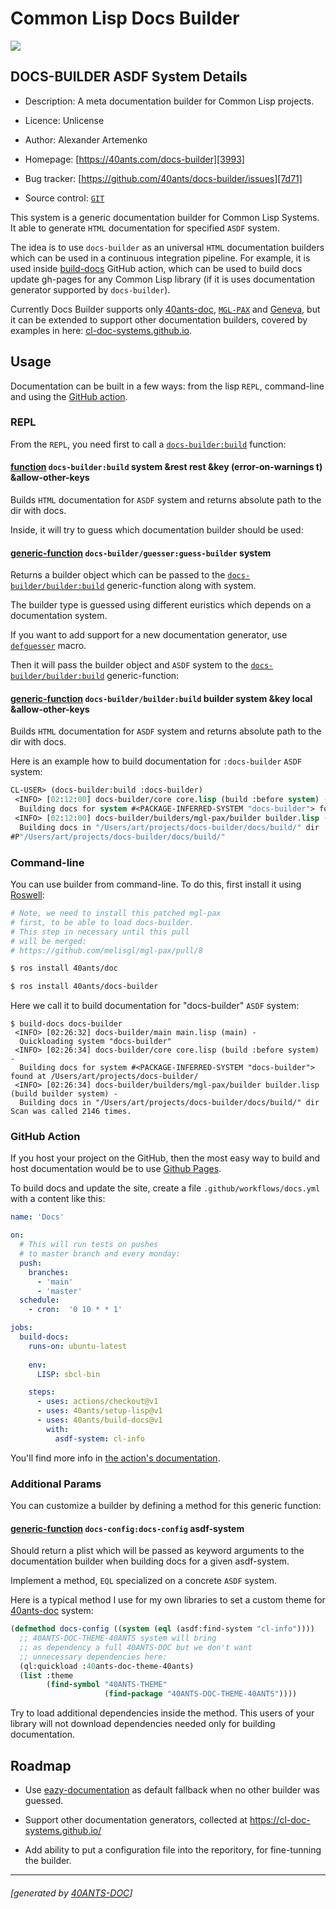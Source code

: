 <a id="x-28DOCS-BUILDER-3A-40README-2040ANTS-DOC-2FLOCATIVES-3ASECTION-29"></a>

# Common Lisp Docs Builder

[![](https://github-actions.40ants.com/40ants/docs-builder/matrix.svg)][100b]

<a id="docs-builder-asdf-system-details"></a>

## DOCS-BUILDER ASDF System Details

* Description: A meta documentation builder for Common Lisp projects.

* Licence: Unlicense

* Author: Alexander Artemenko

* Homepage: [https://40ants.com/docs-builder][3993]

* Bug tracker: [https://github.com/40ants/docs-builder/issues][7d71]

* Source control: [`GIT`][843b]

This system is a generic documentation builder for Common Lisp Systems.
It able to generate `HTML` documentation for specified `ASDF` system.

The idea is to use `docs-builder` as an universal `HTML` documentation builders
which can be used in a continuous integration pipeline. For example, it is
used inside [build-docs][0ebc] GitHub action, which can be
used to build docs update gh-pages for any Common Lisp library (if it is uses
documentation generator supported by `docs-builder`).

Currently Docs Builder supports only [40ants-doc][a2c7], [`MGL-PAX`][7927]
and [Geneva][05ae], but it
can be extended to support other documentation builders, covered by examples in here:
[cl-doc-systems.github.io][8884].

<a id="x-28DOCS-BUILDER-2FDOCS-3A-3A-40USAGE-2040ANTS-DOC-2FLOCATIVES-3ASECTION-29"></a>

## Usage

Documentation can be built in a few ways: from the lisp `REPL`, command-line and
using the [GitHub action][0ebc].

<a id="x-28DOCS-BUILDER-2FDOCS-3A-3A-40REPL-USAGE-2040ANTS-DOC-2FLOCATIVES-3ASECTION-29"></a>

### REPL

From the `REPL`, you need first to call a [`docs-builder:build`][febf] function:

<a id="x-28DOCS-BUILDER-3ABUILD-20FUNCTION-29"></a>

#### [function](9166) `docs-builder:build` system &rest rest &key (error-on-warnings t) &allow-other-keys

Builds `HTML` documentation for `ASDF` system and returns absolute path to the dir with docs.

Inside, it will try to guess which documentation builder should be used:

<a id="x-28DOCS-BUILDER-2FGUESSER-3AGUESS-BUILDER-20GENERIC-FUNCTION-29"></a>

#### [generic-function](412f) `docs-builder/guesser:guess-builder` system

Returns a builder object which can be passed to the [`docs-builder/builder:build`][9de0] generic-function along with system.

The builder type is guessed using different euristics which depends on a documentation system.

If you want to add support for a new documentation generator, use [`defguesser`][3453] macro.

Then it will pass the builder object and `ASDF` system to the [`docs-builder/builder:build`][9de0] generic-function:

<a id="x-28DOCS-BUILDER-2FBUILDER-3ABUILD-20GENERIC-FUNCTION-29"></a>

#### [generic-function](316e) `docs-builder/builder:build` builder system &key local &allow-other-keys

Builds `HTML` documentation for `ASDF` system and returns absolute path to the dir with docs.

Here is an example how to build documentation for `:docs-builder` `ASDF` system:

```lisp
CL-USER> (docs-builder:build :docs-builder)
 <INFO> [02:12:00] docs-builder/core core.lisp (build :before system) -
  Building docs for system #<PACKAGE-INFERRED-SYSTEM "docs-builder"> found at /Users/art/projects/docs-builder/
 <INFO> [02:12:00] docs-builder/builders/mgl-pax/builder builder.lisp (build builder system) -
  Building docs in "/Users/art/projects/docs-builder/docs/build/" dir
#P"/Users/art/projects/docs-builder/docs/build/"
```
<a id="x-28DOCS-BUILDER-2FDOCS-3A-3A-40COMMAND-LINE-USAGE-2040ANTS-DOC-2FLOCATIVES-3ASECTION-29"></a>

### Command-line

You can use builder from command-line. To do this, first install it using [Roswell][795a]:

```bash
# Note, we need to install this patched mgl-pax
# first, to be able to load docs-builder.
# This step in necessary until this pull
# will be merged:
# https://github.com/melisgl/mgl-pax/pull/8

$ ros install 40ants/doc

$ ros install 40ants/docs-builder
```
Here we call it to build documentation for "docs-builder" `ASDF` system:

```
$ build-docs docs-builder
 <INFO> [02:26:32] docs-builder/main main.lisp (main) -
  Quickloading system "docs-builder"
 <INFO> [02:26:34] docs-builder/core core.lisp (build :before system) -
  Building docs for system #<PACKAGE-INFERRED-SYSTEM "docs-builder"> found at /Users/art/projects/docs-builder/
 <INFO> [02:26:34] docs-builder/builders/mgl-pax/builder builder.lisp (build builder system) -
  Building docs in "/Users/art/projects/docs-builder/docs/build/" dir
Scan was called 2146 times.
```
<a id="x-28DOCS-BUILDER-2FDOCS-3A-3A-40GITHUB-ACTION-USAGE-2040ANTS-DOC-2FLOCATIVES-3ASECTION-29"></a>

### GitHub Action

If you host your project on the GitHub, then the most easy way to build and host documentation
would be to use [Github Pages][9f4c].

To build docs and update the site, create a file `.github/workflows/docs.yml` with a content like this:

```yaml
name: 'Docs'

on:
  # This will run tests on pushes
  # to master branch and every monday:
  push:
    branches:
      - 'main'
      - 'master'
  schedule:
    - cron:  '0 10 * * 1'

jobs:
  build-docs:
    runs-on: ubuntu-latest
    
    env:
      LISP: sbcl-bin

    steps:
      - uses: actions/checkout@v1
      - uses: 40ants/setup-lisp@v1
      - uses: 40ants/build-docs@v1
        with:
          asdf-system: cl-info
```
You'll find more info in [the action's documentation][0ebc].

<a id="x-28DOCS-BUILDER-2FDOCS-3A-3A-40ADDITIONAL-PARAMS-2040ANTS-DOC-2FLOCATIVES-3ASECTION-29"></a>

### Additional Params

You can customize a builder by defining a method for this generic function:

<a id="x-28DOCS-CONFIG-3ADOCS-CONFIG-20GENERIC-FUNCTION-29"></a>

#### [generic-function](a086) `docs-config:docs-config` asdf-system

Should return a plist which will be passed as keyword
arguments to the documentation builder when building
docs for a given asdf-system.

Implement a method, `EQL` specialized on a concrete `ASDF` system.

Here is a typical method I use for my own libraries to set
a custom theme for [40ants-doc][a2c7] system:

```lisp
(defmethod docs-config ((system (eql (asdf:find-system "cl-info"))))
  ;; 40ANTS-DOC-THEME-40ANTS system will bring
  ;; as dependency a full 40ANTS-DOC but we don't want
  ;; unnecessary dependencies here:
  (ql:quickload :40ants-doc-theme-40ants)
  (list :theme
        (find-symbol "40ANTS-THEME"
                     (find-package "40ANTS-DOC-THEME-40ANTS"))))
```
Try to load additional dependencies inside the method. This users of your
library will not download dependencies needed only for building documentation.

<a id="x-28DOCS-BUILDER-2FDOCS-3A-3A-40ROADMAP-2040ANTS-DOC-2FLOCATIVES-3ASECTION-29"></a>

## Roadmap

* Use [eazy-documentation][f9f7] as default fallback
  when no other builder was guessed.

* Support other documentation generators, collected at https://cl-doc-systems.github.io/

* Add ability to put a configuration file into the reporitory, for fine-tunning the builder.


[0ebc]: https://40ants.com/build-docs
[a2c7]: https://40ants.com/doc/#x-28-23A-28-2810-29-20BASE-CHAR-20-2E-20-2240ants-doc-22-29-20ASDF-2FSYSTEM-3ASYSTEM-29
[3993]: https://40ants.com/docs-builder
[9de0]: https://40ants.com/docs-builder/#x-28DOCS-BUILDER-2FBUILDER-3ABUILD-20GENERIC-FUNCTION-29
[3453]: https://40ants.com/docs-builder/#x-28DOCS-BUILDER-2FGUESSER-3ADEFGUESSER-20-2840ANTS-DOC-2FLOCATIVES-3AMACRO-29-29
[febf]: https://40ants.com/docs-builder/#x-28DOCS-BUILDER-3ABUILD-20FUNCTION-29
[8884]: https://cl-doc-systems.github.io/
[843b]: https://github.com/40ants/docs-builder
[100b]: https://github.com/40ants/docs-builder/actions
[316e]: https://github.com/40ants/docs-builder/blob/c8c1cb4d333d1f880b2c68098ffa1cf02c475c0b/src/builder.lisp#L10
[a086]: https://github.com/40ants/docs-builder/blob/c8c1cb4d333d1f880b2c68098ffa1cf02c475c0b/src/config.lisp#L9
[9166]: https://github.com/40ants/docs-builder/blob/c8c1cb4d333d1f880b2c68098ffa1cf02c475c0b/src/core.lisp#L29
[412f]: https://github.com/40ants/docs-builder/blob/c8c1cb4d333d1f880b2c68098ffa1cf02c475c0b/src/guesser.lisp#L14
[7d71]: https://github.com/40ants/docs-builder/issues
[7927]: https://github.com/melisgl/mgl-pax
[795a]: https://github.com/roswell/roswell
[f9f7]: https://guicho271828.github.io/eazy-documentation/
[05ae]: https://inters.co/geneva/open-geneva.html
[9f4c]: https://pages.github.com/

* * *
###### [generated by [40ANTS-DOC](https://40ants.com/doc/)]

